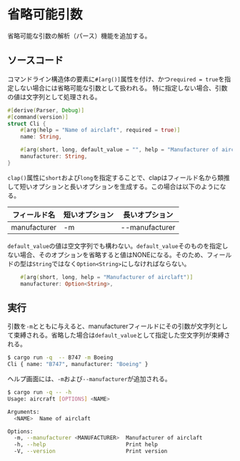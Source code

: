 # 省略可能引数

省略可能な引数の解析（パース）機能を追加する。

## ソースコード

コマンドライン構造体の要素に`#[arg()]`属性を付け、かつ`required = true`を指定しない場合には省略可能な引数として扱われる。
特に指定しない場合、引数の値は文字列として処理される。

```rust:main.rs
#[derive(Parser, Debug)]
#[command(version)]
struct Cli {
    #[arg(help = "Name of airclaft", required = true)]
    name: String,

    #[arg(short, long, default_value = "", help = "Manufacturer of airclaft")]
    manufacturer: String,
}
```
`clap()`属性に`short`および`long`を指定することで、clapはフィールド名から類推して短いオプションと長いオプションを生成する。この場合は以下のようになる。

| フィールド名   | 短いオプション | 長いオプション |
|-----          |---------   |------      |
| manufacturer | -m          | --manufacturer |

`default_value`の値は空文字列でも構わない。`default_value`そのものを指定しない場合、そのオプションを省略すると値はNONEになる。そのため、フィールドの型は`String`ではなく`Option<String>`にしなければならない。

```rust
    #[arg(short, long, help = "Manufacturer of airclaft")]
    manufacturer: Option<String>,
```

## 実行

引数を`-m`とともに与えると、manufacturerフィールドにその引数が文字列として束縛される。省略した場合は`default_value`として指定した空文字列が束縛される。

```sh
$ cargo run -q  -- B747 -m Boeing
Cli { name: "B747", manufacturer: "Boeing" }
```

ヘルプ画面には、`-m`および`--manufacturer`が追加される。

```sh
$ cargo run -q -- -h
Usage: aircraft [OPTIONS] <NAME>

Arguments:
  <NAME>  Name of airclaft

Options:
  -m, --manufacturer <MANUFACTURER>  Manufacturer of airclaft
  -h, --help                         Print help
  -V, --version                      Print version
```
